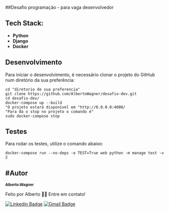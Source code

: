 ##Desafio programação - para vaga desenvolvedor

## Tech Stack:

* **Python**
* **Django**
* **Docker**

## Desenvolvimento

Para iniciar o desenvolvimento, é necessário clonar o projeto do GitHub num diretório da sua preferência:

```shell
cd "diretorio de sua preferencia"
git clone https://github.com/AlbertoWagner/desafio-dev.git
cd desafio-dev/
docker-compose up --build
"O projeto estará disponível em "http://0.0.0.0:4000/
"Para da o stop no projeto o comando é"
sudo docker-compose stop

```
## Testes

Para rodar os testes, utilize o comando abaixo:

```
docker-compose run --no-deps -e TEST=True web python -m manage test -v 2

```

#Autor
---

<a href="#">
 <sub><b>Alberto Wagner</b></sub></a> <a href="#" ></a>


Feito por Alberto 👋🏽 Entre em contato!

[![Linkedin Badge](https://img.shields.io/badge/-Alberto-blue?style=flat-square&logo=Linkedin&logoColor=white&link=https://www.linkedin.com/in/alberto-wagner-5571a3106/)](https://www.linkedin.com/in/alberto-wagner-5571a3106/)
[![Gmail Badge](https://img.shields.io/badge/-albertow475@gmail.com-c14438?style=flat-square&logo=Gmail&logoColor=white&link=mailto:albertow475@gmail.com)](mailto:albertow475@gmail.com
)

